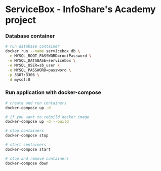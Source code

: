 # ServiceBox - InfoShare's Academy project

### Database container
```bash
# run database container
docker run --name servicebox_db \
 -e MYSQL_ROOT_PASSWORD=rootPassword \
 -e MYSQL_DATABASE=servicebox \
 -e MYSQL_USER=sb_user \
 -e MYSQL_PASSWORD=password \
 -p 3307:3306 \
 -d mysql:8
```

### Run application with docker-compose
```bash
# create and run containers
docker-compose up -d

# if you want to rebuild docker image
docker-compose up -d --build

# stop containers
docker-compose stop

# start containers
docker-compose start

# stop and remove containers
docker-compose down
```
